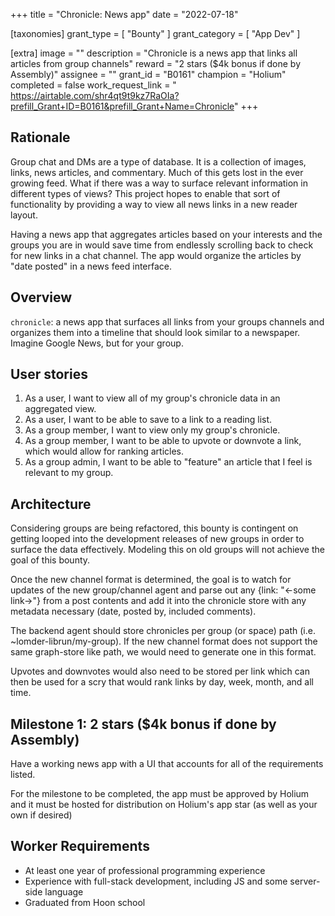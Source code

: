 +++
title = "Chronicle: News app"
date = "2022-07-18"

[taxonomies]
grant_type = [ "Bounty" ]
grant_category = [ "App Dev" ]

[extra]
image = ""
description = "Chronicle is a news app that links all articles from group channels"
reward = "2 stars ($4k bonus if done by Assembly)"
assignee = ""
grant_id = "B0161"
champion = "Holium"
completed = false
work_request_link = "
https://airtable.com/shr4qt9t9kz7RaOIa?prefill_Grant+ID=B0161&prefill_Grant+Name=Chronicle"
+++

## Rationale

Group chat and DMs are a type of database. It is a collection of images, links, news articles, and commentary.
Much of this gets lost in the ever growing feed. What if there was a way to surface relevant information in different
types of views? This project hopes to enable that sort of functionality by providing a way to view all news links in a
new reader layout.

Having a news app that aggregates articles based on your interests and the groups you are in would save time from
endlessly scrolling back to check for new links in a chat channel. The app would organize the articles by
"date posted" in a news feed interface.

## Overview

`chronicle`: a news app that surfaces all links from your groups channels and organizes them into a timeline that should look similar to a newspaper. Imagine Google News, but for your group.

## User stories

1. As a user, I want to view all of my group's chronicle data in an aggregated view.
2. As a user, I want to be able to save to a link to a reading list.
3. As a group member, I want to view only my group's chronicle.
4. As a group member, I want to be able to upvote or downvote a link, which would allow for ranking articles.
5. As a group admin, I want to be able to "feature" an article that I feel is relevant to my group.

## Architecture

Considering groups are being refactored, this bounty is contingent on getting looped into the development releases of new groups in order to surface the data effectively. Modeling this on old groups will not achieve the goal of this bounty.

Once the new channel format is determined, the goal is to watch for updates of the new group/channel agent and parse out any {link: "<-some link->"} from a post contents and add it into the chronicle store with any metadata necessary (date, posted by, included comments).

The backend agent should store chronicles per group (or space) path (i.e. ~lomder-librun/my-group). If the new channel format does not support the same graph-store like path, we would need to generate one in this format.

Upvotes and downvotes would also need to be stored per link which can then be used for a scry that would rank links by day, week, month, and all time.

## Milestone 1: 2 stars ($4k bonus if done by Assembly)

Have a working news app with a UI that accounts for all of the requirements listed.

For the milestone to be completed, the app must be approved by Holium and it must be hosted for distribution on Holium's app star (as well as your own if desired)

## Worker Requirements

- At least one year of professional programming experience
- Experience with full-stack development, including JS and some server-side language
- Graduated from Hoon school
